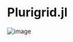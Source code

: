 # Plurigrid.jl
![image](https://user-images.githubusercontent.com/1236584/210581980-1c255a6d-ac1f-4d42-94d8-2a7937792d94.png)
